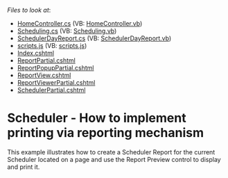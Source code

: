 <!-- default file list -->
*Files to look at*:

* [HomeController.cs](./CS/DevExpressMvcApplication1/Controllers/HomeController.cs) (VB: [HomeController.vb](./VB/DevExpressMvcApplication1/Controllers/HomeController.vb))
* [Scheduling.cs](./CS/DevExpressMvcApplication1/Models/Scheduling.cs) (VB: [Scheduling.vb](./VB/DevExpressMvcApplication1/Models/Scheduling.vb))
* [SchedulerDayReport.cs](./CS/DevExpressMvcApplication1/Reports/SchedulerDayReport.cs) (VB: [SchedulerDayReport.vb](./VB/DevExpressMvcApplication1/Reports/SchedulerDayReport.vb))
* [scripts.js](./CS/DevExpressMvcApplication1/Scripts/scripts.js) (VB: [scripts.js](./VB/DevExpressMvcApplication1/Scripts/scripts.js))
* [Index.cshtml](./CS/DevExpressMvcApplication1/Views/Home/Index.cshtml)
* [ReportPartial.cshtml](./CS/DevExpressMvcApplication1/Views/Home/ReportPartial.cshtml)
* [ReportPopupPartial.cshtml](./CS/DevExpressMvcApplication1/Views/Home/ReportPopupPartial.cshtml)
* [ReportView.cshtml](./CS/DevExpressMvcApplication1/Views/Home/ReportView.cshtml)
* [ReportViewerPartial.cshtml](./CS/DevExpressMvcApplication1/Views/Home/ReportViewerPartial.cshtml)
* [SchedulerPartial.cshtml](./CS/DevExpressMvcApplication1/Views/Home/SchedulerPartial.cshtml)
<!-- default file list end -->
# Scheduler - How to implement printing via reporting mechanism


<p>This example illustrates how to create a Scheduler Report for the current Scheduler located on a page and use the Report Preview control to display and print it.</p>

<br/>


